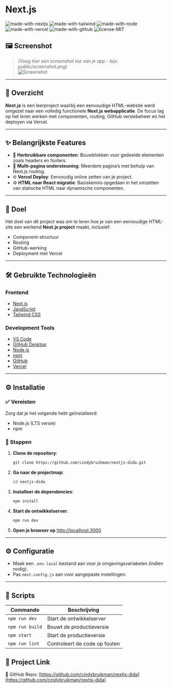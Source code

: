 # Next.js

![made-with-nextjs](https://img.shields.io/badge/Next.js-000?style=for-the-badge&logo=nextdotjs&logoColor=white)
![made-with-tailwind](https://img.shields.io/badge/Tailwind_CSS-38B2AC?style=for-the-badge&logo=tailwind-css&logoColor=white)
![made-with-node](https://img.shields.io/badge/Node.js-339933?style=for-the-badge&logo=nodedotjs&logoColor=white)
![made-with-vercel](https://img.shields.io/badge/Vercel-000000?style=for-the-badge&logo=vercel&logoColor=white)
![made-with-github](https://img.shields.io/badge/GitHub-100000?style=for-the-badge&logo=github&logoColor=white)
![license-MIT](https://img.shields.io/badge/License-MIT-yellow.svg?style=for-the-badge)

## 🖼️ Screenshot

> *(Voeg hier een screenshot toe van je app - bijv. public/screenshot.png)*  
> ![Screenshot](public/screenshot.png)

---

## 📖 Overzicht

**Next.js** is een leerproject waarbij een eenvoudige HTML-website werd omgezet naar een volledig functionele **Next.js webapplicatie**. De focus lag op het leren werken met componenten, routing, GitHub versiebeheer en het deployen via Vercel.

---

## ✨ Belangrijkste Features

- 🔁 **Herbruikbare componenten**: Bouwblokken voor gedeelde elementen zoals headers en footers.
- 📁 **Multi-pagina ondersteuning**: Meerdere pagina’s met behulp van Next.js routing.
- 🌐 **Vercel Deploy**: Eenvoudig online zetten van je project.
- ⚙️ **HTML naar React migratie**: Basiskennis opgedaan in het omzetten van statische HTML naar dynamische componenten.

---

## 🎯 Doel

Het doel van dit project was om te leren hoe je van een eenvoudige HTML-site een werkend **Next.js project** maakt, inclusief:

- Component-structuur
- Routing
- GitHub-werking
- Deployment met Vercel

---

## 🛠️ Gebruikte Technologieën

### Frontend

- [Next.js](https://nextjs.org/)
- [JavaScript](https://developer.mozilla.org/en-US/docs/Web/JavaScript)
- [Tailwind CSS](https://tailwindcss.com/)

### Development Tools

- [VS Code](https://code.visualstudio.com/)
- [GitHub Desktop](https://desktop.github.com/)
- [Node.js](https://nodejs.org/)
- [npm](https://www.npmjs.com/)
- [GitHub](https://github.com/)
- [Vercel](https://vercel.com/)

---

## ⚙️ Installatie

### ✅ Vereisten

Zorg dat je het volgende hebt geïnstalleerd:

- Node.js (LTS versie)
- npm

### 🚀 Stappen

1. **Clone de repository**:

   ```bash
   git clone https://github.com/cindybruikman/nextjs-dida.git
   ```

2. **Ga naar de projectmap**:

   ```bash
   cd nextjs-dida
   ```

3. **Installeer de dependencies**:

   ```bash
   npm install
   ```

4. **Start de ontwikkelserver**:

   ```bash
   npm run dev
   ```

5. **Open je browser op** [http://localhost:3000](http://localhost:3000)

---

## ⚙️ Configuratie

- Maak een `.env.local` bestand aan voor je omgevingsvariabelen (indien nodig).
- Pas `next.config.js` aan voor aangepaste instellingen.

---

## 📜 Scripts

| Commando        | Beschrijving                         |
|-----------------|--------------------------------------|
| `npm run dev`   | Start de ontwikkelserver             |
| `npm run build` | Bouwt de productieversie             |
| `npm start`     | Start de productieversie             |
| `npm run lint`  | Controleert de code op fouten        |


## 🔗 Project Link

🔗 GitHub Repo: [https://github.com/cindybruikman/nextjs-dida](https://github.com/cindybruikman/nextjs-dida)
